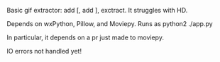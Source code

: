 Basic gif extractor: add [, add ], exctract. It struggles with HD.

Depends on wxPython, Pillow, and Moviepy. Runs as python2 ./app.py

In particular, it depends on a pr just made to moviepy.

IO errors not handled yet!
